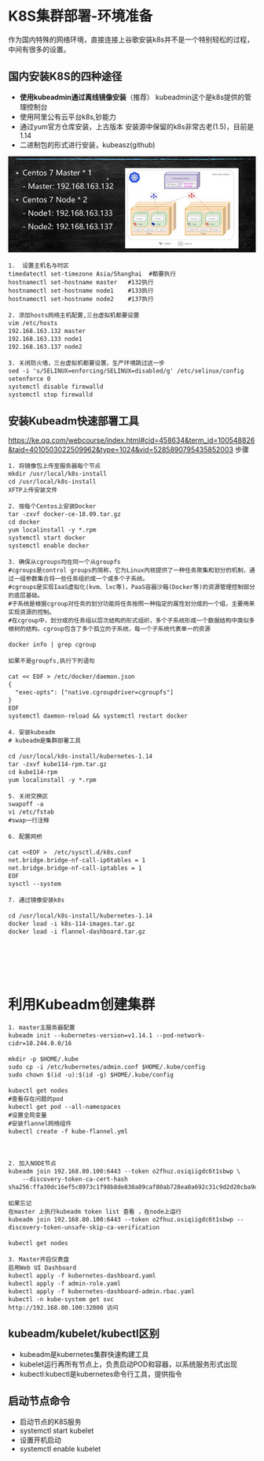 # K8S集群部署-环境准备
作为国内特殊的网络环境，直接连接上谷歌安装k8s并不是一个特别轻松的过程，中间有很多的设置。

## 国内安装K8S的四种途径
* **使用kubeadmin通过离线镜像安装**（推荐）
  kubeadmin这个是k8s提供的管理控制台
* 使用阿里公有云平台k8s,钞能力
* 通过yum官方仓库安装，上古版本
  安装源中保留的k8s非常古老(1.5)，目前是1.14
* 二进制包的形式进行安装，kubeasz(github)

![环境准备](images\环境准备.jpg)

```text
1.  设置主机名与时区
timedatectl set-timezone Asia/Shanghai  #都要执行
hostnamectl set-hostname master   #132执行
hostnamectl set-hostname node1    #133执行
hostnamectl set-hostname node2    #137执行

2. 添加hosts网络主机配置,三台虚拟机都要设置
vim /etc/hosts
192.168.163.132 master
192.168.163.133 node1
192.168.163.137 node2

3. 关闭防火墙，三台虚拟机都要设置，生产环境跳过这一步
sed -i 's/SELINUX=enforcing/SELINUX=disabled/g' /etc/selinux/config
setenforce 0
systemctl disable firewalld
systemctl stop firewalld
```

## 安装Kubeadm快速部署工具
https://ke.qq.com/webcourse/index.html#cid=458634&term_id=100548826&taid=4010503022509962&type=1024&vid=5285890795435852003
步骤
```text
1. 将镜像包上传至服务器每个节点
mkdir /usr/local/k8s-install
cd /usr/local/k8s-install
XFTP上传安装文件

2. 按每个Centos上安装Docker
tar -zxvf docker-ce-18.09.tar.gz
cd docker 
yum localinstall -y *.rpm
systemctl start docker
systemctl enable docker

3. 确保从cgroups均在同一个从groupfs
#cgroups是control groups的简称，它为Linux内核提供了一种任务聚集和划分的机制，通过一组参数集合将一些任务组织成一个或多个子系统。   
#cgroups是实现IaaS虚拟化(kvm、lxc等)，PaaS容器沙箱(Docker等)的资源管理控制部分的底层基础。
#子系统是根据cgroup对任务的划分功能将任务按照一种指定的属性划分成的一个组，主要用来实现资源的控制。
#在cgroup中，划分成的任务组以层次结构的形式组织，多个子系统形成一个数据结构中类似多根树的结构。cgroup包含了多个孤立的子系统，每一个子系统代表单一的资源

docker info | grep cgroup 

如果不是groupfs,执行下列语句

cat << EOF > /etc/docker/daemon.json
{
  "exec-opts": ["native.cgroupdriver=cgroupfs"]
}
EOF
systemctl daemon-reload && systemctl restart docker

4. 安装kubeadm
# kubeadm是集群部署工具

cd /usr/local/k8s-install/kubernetes-1.14
tar -zxvf kube114-rpm.tar.gz
cd kube114-rpm
yum localinstall -y *.rpm

5. 关闭交换区
swapoff -a
vi /etc/fstab 
#swap一行注释

6. 配置网桥

cat <<EOF >  /etc/sysctl.d/k8s.conf
net.bridge.bridge-nf-call-ip6tables = 1
net.bridge.bridge-nf-call-iptables = 1
EOF
sysctl --system

7. 通过镜像安装k8s

cd /usr/local/k8s-install/kubernetes-1.14
docker load -i k8s-114-images.tar.gz
docker load -i flannel-dashboard.tar.gz






```

# 利用Kubeadm创建集群
```text
1. master主服务器配置
kubeadm init --kubernetes-version=v1.14.1 --pod-network-cidr=10.244.0.0/16

mkdir -p $HOME/.kube
sudo cp -i /etc/kubernetes/admin.conf $HOME/.kube/config
sudo chown $(id -u):$(id -g) $HOME/.kube/config

kubectl get nodes
#查看存在问题的pod
kubectl get pod --all-namespaces
#设置全局变量
#安装flannel网络组件
kubectl create -f kube-flannel.yml



2. 加入NODE节点
kubeadm join 192.168.80.100:6443 --token o2fhuz.osiqiigdc6t1sbwp \
    --discovery-token-ca-cert-hash sha256:ffa30dc16ef5c8973c1f98b8de830a89caf80ab728ea0a692c31c9d2d20cba9d
	
如果忘记
在master 上执行kubeadm token list 查看 ，在node上运行
kubeadm join 192.168.80.100:6443 --token o2fhuz.osiqiigdc6t1sbwp --discovery-token-unsafe-skip-ca-verification

kubectl get nodes

3. Master开启仪表盘
启用Web UI Dashboard
kubectl apply -f kubernetes-dashboard.yaml
kubectl apply -f admin-role.yaml
kubectl apply -f kubernetes-dashboard-admin.rbac.yaml
kubectl -n kube-system get svc
http://192.168.80.100:32000 访问

```

## kubeadm/kubelet/kubectl区别
* kubeadm是kubernetes集群快速构建工具
* kubelet运行再所有节点上，负责启动POD和容器，以系统服务形式出现
* kubectl:kubectl是kubernetes命令行工具，提供指令

## 启动节点命令
* 启动节点的K8S服务
* systemctl start kubelet
* 设置开机启动
* systemctl enable kubelet
